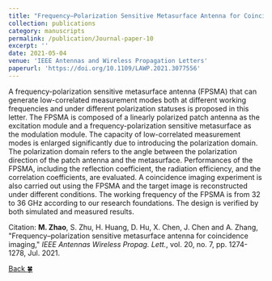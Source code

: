 ```yaml
---
title: "Frequency–Polarization Sensitive Metasurface Antenna for Coincidence Imaging"
collection: publications
category: manuscripts
permalink: /publication/Journal-paper-10
excerpt: ''
date: 2021-05-04
venue: 'IEEE Antennas and Wireless Propagation Letters'
paperurl: 'https://doi.org/10.1109/LAWP.2021.3077556'
---
```


A frequency-polarization sensitive metasurface antenna (FPSMA) that can generate low-correlated measurement modes both at different working frequencies and under different polarization statuses is proposed in this letter. The FPSMA is composed of a linearly polarized patch antenna as the excitation module and a frequency-polarization sensitive metasurface as the modulation module. The capacity of low-correlated measurement modes is enlarged significantly due to introducing the polarization domain. The polarization domain refers to the angle between the polarization direction of the patch antenna and the metasurface. Performances of the FPSMA, including the reflection coefficient, the radiation efficiency, and the correlation coefficients, are evaluated. A coincidence imaging experiment is also carried out using the FPSMA and the target image is reconstructed under different conditions. The working frequency of the FPSMA is from 32 to 36 GHz according to our research foundations. The design is verified by both simulated and measured results.

Citation: **M. Zhao**, S. Zhu, H. Huang, D. Hu, X. Chen, J. Chen and A. Zhang, &quot;Frequency–polarization sensitive metasurface antenna for coincidence imaging,&quot; <i>IEEE Antennas Wireless Propag. Lett.</i>, vol. 20, no. 7, pp. 1274-1278, Jul. 2021.

[Back :four_leaf_clover:](../publications/)

